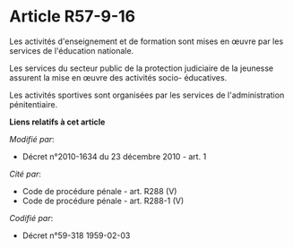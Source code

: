 # Article R57-9-16

Les activités d'enseignement et de formation sont mises en œuvre par les services de l'éducation nationale. 

Les services du secteur public de la protection judiciaire de la jeunesse assurent la mise en œuvre des activités socio-
éducatives. 

Les activités sportives sont organisées par les services de l'administration pénitentiaire.

**Liens relatifs à cet article**

_Modifié par_:

  - Décret n°2010-1634 du 23 décembre 2010 - art. 1

_Cité par_:

  - Code de procédure pénale - art. R288 (V)
  - Code de procédure pénale - art. R288-1 (V)

_Codifié par_:

  - Décret n°59-318 1959-02-03
